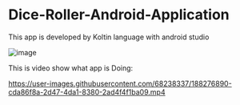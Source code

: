 # Dice-Roller-Android-Application
This app is developed by Koltin language with android studio

![image](https://user-images.githubusercontent.com/68238337/188275854-7faf8c38-7df6-4ba5-a27e-c4b1aac3b070.png)



This is video show what app is Doing:

https://user-images.githubusercontent.com/68238337/188276890-cda86f8a-2d47-4da1-8380-2ad4f4f1ba09.mp4

